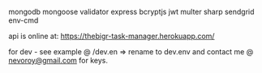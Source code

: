 mongodb
mongoose
validator
express
bcryptjs
jwt
multer
sharp
sendgrid
env-cmd

api is online at: https://thebigr-task-manager.herokuapp.com/

for dev - see example @ /dev.en => rename to dev.env
and contact me @ nevoroy@gmail.com for keys.
